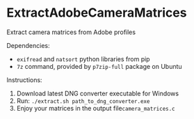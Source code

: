# ExtractAdobeCameraMatrices
Extract camera matrices from Adobe profiles

Dependencies:
- `exifread` and `natsort` python libraries from pip
- `7z` command, provided by `p7zip-full` package on Ubuntu

Instructions:
1. Download latest DNG converter executable for Windows
2. Run: `./extract.sh path_to_dng_converter.exe`
3. Enjoy your matrices in the output file`camera_matrices.c`